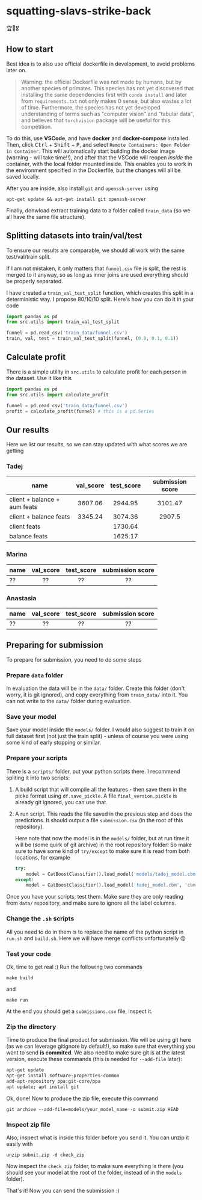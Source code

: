 # squatting-slavs-strike-back
🏆🌟🎖️

## How to start

Best idea is to also use official dockerfile in development, to avoid problems later on.

> Warning: the official Dockerfile was not made by humans, but by another species of primates. This species has not yet discovered that installing the same dependencies first with `conda install` and later from `requirements.txt` not only makes 0 sense, but also wastes a lot of time. Furthermore, the species has not yet developed understanding of terms such as "computer vision" and "tabular data", and believes that `torchvision` package will be useful for this competition.

To do this, use **VSCode**, and have **docker** and **docker-compose** installed. Then, click <kbd>Ctrl</kbd> + <kbd>Shift</kbd> + <kbd>P</kbd>, and select `Remote Containers: Open Folder in Container`. This will automatically start building the docker image (warning - will take time!!), and after that the VSCode will reopen *inside* the container, with the local folder mounted inside. This enables you to work in the environment specified in the Dockerfile, but the changes will all be saved locally.

After you are inside, also install `git` and `openssh-server` using
```
apt-get update && apt-get install git openssh-server
```

Finally, donwload extract training data to a folder called `train_data` (so we all have the same file structure).

## Splitting datasets into train/val/test

To ensure our results are comparable, we should all work with the same test/val/train split.

If I am not mistaken, it only matters that `funnel.csv` file is split, the rest is merged to it anyway, so as long as inner joins are used everything should be properly separated.

I have created a `train_val_test_split` function, which creates this split in a deterministic way. I propose 80/10/10 split. Here's how you can do it in your code

```python
import pandas as pd
from src.utils import train_val_test_split

funnel = pd.read_csv('train_data/funnel.csv')
train, val, test = train_val_test_split(funnel, (0.8, 0.1, 0.1))
```

## Calculate profit

There is a simple utility in `src.utils` to calculate profit for each person in the dataset. Use it like this

```python
import pandas as pd
from src.utils import calculate_profit

funnel = pd.read_csv('train_data/funnel.csv')
profit = calculate_profit(funnel) # this is a pd.Series
```

## Our results

Here we list our results, so we can stay updated with what scores we are getting

### Tadej

| name        | val_score  | test_score | submission score | 
| ------------|:----------:|:----------:|:----------------:|
| client + balance + aum feats  | 3607.06 | 2944.95 | 3101.47 |
| client + balance feats  | 3345.24 | 3074.36 | 2907.5 |
| client feats            | | 1730.64 | |
| balance feats           | | 1625.17 | |

### Marina

| name        | val_score  | test_score | submission score | 
| ------------|:----------:|:----------:|:----------------:|
| ??  | ?? | ?? | ?? |

### Anastasia

| name        | val_score  | test_score | submission score | 
| ------------|:----------:|:----------:|:----------------:|
| ??  | ?? | ?? | ?? |


## Preparing for submission

To prepare for submission, you need to do some steps

### Prepare `data` folder

In evaluation the data will be in the `data/` folder. Create this folder (don't worry, it is git ignored), and copy everything from `train_data/` into it. You can not write to the `data/` folder during evaluation.

### Save your model

Save your model inside the `models/` folder. I would also suggest to train it on full dataset first (not just the train split) - unless of course you were using some kind of early stopping or similar.

### Prepare your scripts

There is a `scripts/` folder, put your python scripts there. I recommend spliting it into two scripts:
1. A build script that will compile all the features - then save them in the picke format using `df.save_pickle`. A file `final_version.pickle` is already git ignored, you can use that.
2. A run script. This reads the file saved in the previous step and does the predictions. It should output a file `submission.csv` (in the root of this repository).

    Here note that now the model is in the `models/` folder, but at run time it will be (some quirk of git archive) in the root repository folder! So make sure to have some kind of `try/except` to make sure it is read from both locations, for example

    ```python
    try:
        model = CatBoostClassifier().load_model('models/tadej_model.cbm', 'cbm')
    except:
        model = CatBoostClassifier().load_model('tadej_model.cbm', 'cbm')
    ```

Once you have your scripts, test them. Make sure they are only reading from `data/` repository, and make sure to ignore all the label columns.

### Change the `.sh` scripts

All you need to do in them is to replace the name of the python script in `run.sh` and `build.sh`. Here we will have merge conflicts unfortunatelly 🙃

### Test your code

Ok, time to get real :) Run the following two commands

```
make build
```

and
```
make run
```

At the end you should get a `submissions.csv` file, inspect it.

### Zip the directory

Time to produce the final product for submission. We will be using git here (as we can leverage gitignore by default!), so make sure that everything you want to send **is commited**. We also need to make sure git is at the latest version, execute these commands (this is needed for `--add-file` later):

```sh
apt-get update
apt-get install software-properties-common
add-apt-repository ppa:git-core/ppa
apt update; apt install git
```

Ok, done! Now to produce the zip file, execute this command

```
git archive --add-file=models/your_model_name -o submit.zip HEAD
```

### Inspect zip file

Also, inspect what is inside this folder before you send it. You can unzip it easily with
```
unzip submit.zip -d check_zip
```

Now inspect the `check_zip` folder, to make sure everything is there (you should see your model at the root of the folder, instead of in the `models` folder).

That's it! Now you can send the submission :)
